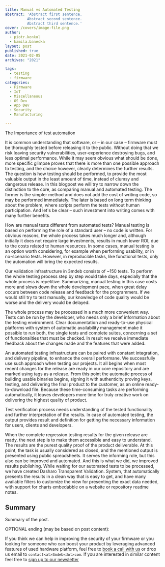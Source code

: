 ```yaml
---
title: Manual vs Automated Testing
abstract: 'Abstract first sentence.
          Abstract second sentence.
          Abstract third sentence.'
cover: /covers/image-file.png
author:
  - piotr.konkol
  - kamila.banecka
layout: post
published: true
date: 2021-02-05
archives: "2021"

tags:
  - testing
  - firmware
categories:
  - Firmware
  - IoT
  - Miscellaneous
  - OS Dev
  - App Dev
  - Security
  - Manufacturing

---
```


The Importance of test automation

It is common understanding that software, or – in our case – firmware must be
thoroughly tested before releasing it to the public. Without doing that we risk
leaving security vulnerabilities, user-experience destroying bugs, and less
optimal performance. While it may seem obvious what should be done, more
specific glimpse proves that there is more than one possible approach to
testing, and the choice however, clearly determines the further results. The
question is how testing should be performed, to provide the most valuable output
in the least amount of time, instead of clumsy and dangerous release. In this
blogpost we will try to narrow down the distinction to the core, as comparing
manual and automated testing. The former is the simpler method and does not add
the cost of writing code, so may be performed immediately. The later is based on
long term thinking about the problem, where scripts perform the tests without
human participation. And let's be clear – such investment into writing comes
with many further benefits.

How are manual tests different from automated tests? Manual testing is based on
performing the role of a standard user – no code is written. For obvious reasons,
the whole process takes much longer and, although initially it does not require
large investments, results in much lower ROI, due to the costs related to human
resources. In some cases, manual testing is an option worth considering, for
example when performing usability, or in no-scenario tests. However, in
reproducible tasks, like functional tests, only the automation will bring the
expected results.

Our validation infrastructure in 3mdeb consists of ~150 tests. To perform the
whole testing process step by step would take days, especially that the whole
process is repetitive. Summarizing, manual testing in this case costs more and
slows down the whole development pace, when great delay occurs between code
release and feedback for the programmers. If we would still try to test
manually, our knowledge of code quality would be worse and the delivery would be
delayed.

The whole process may be processed in a much more convenient way. Tests can be
run by the developer, who needs only a brief information about the testing
environment. Clear documentation and ready-to-use physical platforms with system
of automatic availability management make it possible to run both, the single
tests and complete suites, concerning a set of functionalities that must be
checked. In result we receive immediate feedback about the changes made and the
features that were added.

An automated testing infrastructure can be paired with constant integration, and
delivery pipeline, to enhance the overall performane. We successfully use such
approach when testing our projects. It all begins when most recent changes for
the release are ready in our core repository and are marked using tags as a
release. From this point the automatic process of building usable binaries
begins, signing it with authenticity proving keys, testing, and delivering the
final product to the customer, as an online ready-to-download file. Because
these time-consuming tasks are performing automatically, it leaves developers
more time for truly creative work on delivering the highest quality of product.

Test verification process needs understanding of the tested functionality and
further interpretation of the results. In case of automated testing, the output
provides result and definition for getting the necessary information for users,
clients and developers.

When the complete regression testing results for the given release are ready,
the next step is to make them accessible and easy to understand. The results are
the purest quality proof of the product deliverable. At this point, the task is
usually considered as closed, and the mentioned output is presented using public
spreadsheets. It serves the informing role, but this also can be improved and
automated. And this is what we did, we improved results publishing. While
waiting for our automated tests to be processed, we have created Dasharo
Transparent Validation. System, that automatically presents the results in a
clean way that is easy to get, and have many available filters to customize the
view for presenting the exact data needed, with support for charts embedabble on
a website or repository readme notes. 

## Summary

Summary of the post.

OPTIONAL ending (may be based on post content):

If you think we can help in improving the security of your firmware or you
looking for someone who can boost your product by leveraging advanced features
of used hardware platform, feel free to [book a call with us](https://calendly.com/3mdeb/consulting-remote-meeting)
or drop us email to `contact<at>3mdeb<dot>com`. If you are interested in similar
content feel free to [sign up to our newsletter](http://eepurl.com/doF8GX)
